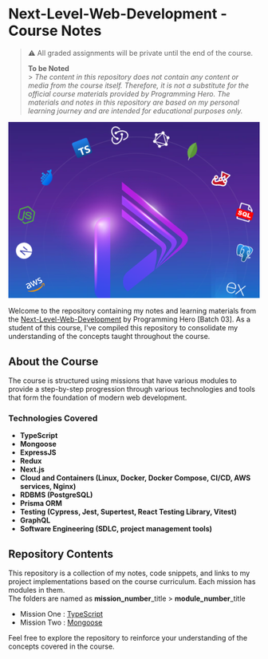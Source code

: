 # Next-Level-Web-Development - Course Notes

> :warning: All graded assignments will be private until the end of the course.
>
> **To be Noted**<br> > _The content in this repository does not contain any content or media from the course itself. Therefore, it is not a substitute for the official course materials provided by Programming Hero. The materials and notes in this repository are based on my personal learning journey and are intended for educational purposes only._

![alt text](README_IMG.png)

Welcome to the repository containing my notes and learning materials from the <a href="https://web.programming-hero.com/home/level2">Next-Level-Web-Development</a> by Programming Hero [Batch 03].
As a student of this course, I've compiled this repository to consolidate my understanding of the concepts taught throughout the course.

## About the Course

The course is structured using missions that have various modules to provide a step-by-step progression through various technologies and tools that form the foundation of modern web development.

### Technologies Covered

- **TypeScript**
- **Mongoose**
- **ExpressJS**
- **Redux**
- **Next.js**
- **Cloud and Containers (Linux, Docker, Docker Compose, CI/CD, AWS services, Nginx)**
- **RDBMS (PostgreSQL)**
- **Prisma ORM**
- **Testing (Cypress, Jest, Supertest, React Testing Library, Vitest)**
- **GraphQL**
- **Software Engineering (SDLC, project management tools)**

## Repository Contents

This repository is a collection of my notes, code snippets, and links to my project implementations based on the course curriculum. Each mission has modules in them. <br>
The folders are named as **mission_number**\_title > **module_number**\_title

- Mission One : [TypeScript](https://github.com/ShakeefAhmedRakin/Next-Level-Web-Development-Notes/tree/main/01_TypeScript)
- Mission Two : [Mongoose](https://github.com/ShakeefAhmedRakin/Next-Level-Web-Development-Notes/tree/main/02_MongoQueries)

Feel free to explore the repository to reinforce your understanding of the concepts covered in the course.

